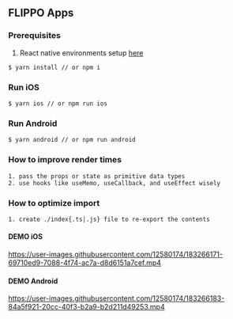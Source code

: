 ## FLIPPO Apps

### Prerequisites
1. React native environments setup [here](https://reactnative.dev/docs/environment-setup)
```shell
$ yarn install // or npm i
```

### Run iOS
```shell
$ yarn ios // or npm run ios
```

### Run Android
```shell
$ yarn android // or npm run android
```

### How to improve render times
```shell
1. pass the props or state as primitive data types
2. use hooks like useMemo, useCallback, and useEffect wisely
```

### How to optimize import
```shell
1. create ./index{.ts|.js} file to re-export the contents 
```


#### DEMO iOS
https://user-images.githubusercontent.com/12580174/183266171-69710ed9-7088-4f74-ac7a-d8d6151a7cef.mp4

#### DEMO Android
https://user-images.githubusercontent.com/12580174/183266183-84a5f921-20cc-40f3-b2a9-b2d211d49253.mp4

